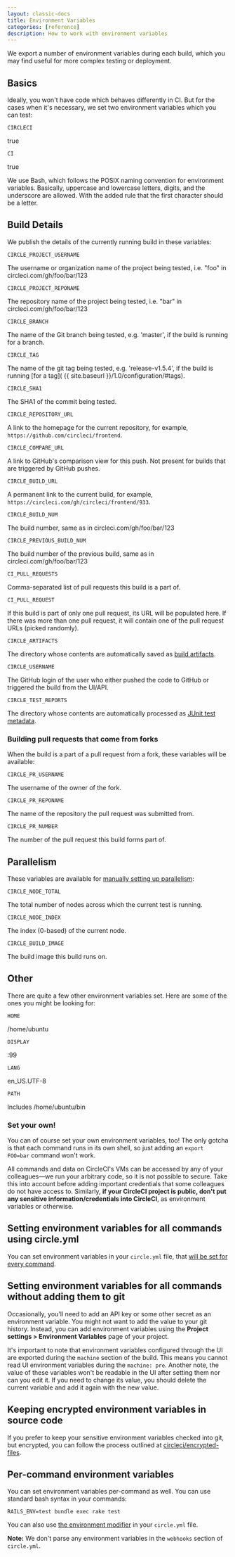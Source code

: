 ```yaml
---
layout: classic-docs
title: Environment Variables
categories: [reference]
description: How to work with environment variables
---
```


We export a number of environment variables during each build, which you may find
useful for more complex testing or deployment.

## Basics

Ideally, you won't have code which behaves differently in CI. But for the cases
when it's necessary, we set two environment variables which you can test:

`CIRCLECI`

true

`CI`

true

We use Bash, which follows the POSIX naming convention for environment variables. Basically, uppercase and lowercase letters, digits, and the underscore are allowed. With the added rule that the first character should be a letter.

## Build Details

We publish the details of the currently running build in these variables:

`CIRCLE_PROJECT_USERNAME`

The username or organization name of the project being tested, i.e. "foo" in circleci.com/gh/foo/bar/123

`CIRCLE_PROJECT_REPONAME`

The repository name of the project being tested, i.e. "bar" in circleci.com/gh/foo/bar/123

`CIRCLE_BRANCH`

The name of the Git branch being tested, e.g. 'master', if the build is running for a branch.

`CIRCLE_TAG`

The name of the git tag being tested, e.g. 'release-v1.5.4', if the build is running [for a tag]( {{ site.baseurl }}/1.0/configuration/#tags).

`CIRCLE_SHA1`

The SHA1 of the commit being tested.

`CIRCLE_REPOSITORY_URL`

A link to the homepage for the current repository, for example, `https://github.com/circleci/frontend`.

`CIRCLE_COMPARE_URL`

A link to GitHub's comparison view for this push. Not present for builds that are triggered by GitHub pushes.

`CIRCLE_BUILD_URL`

A permanent link to the current build, for example, `https://circleci.com/gh/circleci/frontend/933`.

`CIRCLE_BUILD_NUM`

The build number, same as in circleci.com/gh/foo/bar/123

`CIRCLE_PREVIOUS_BUILD_NUM`

The build number of the previous build, same as in circleci.com/gh/foo/bar/123

`CI_PULL_REQUESTS`

Comma-separated list of pull requests this build is a part of.

`CI_PULL_REQUEST`

If this build is part of only one pull request, its URL will be populated here. If there was more than one pull request, it will contain one of the pull request URLs (picked randomly).

`CIRCLE_ARTIFACTS`

The directory whose contents are automatically saved as [build artifacts](/docs/1.0/build-artifacts/).

`CIRCLE_USERNAME`

The GitHub login of the user who either pushed the code to GitHub or triggered the build from the UI/API.

`CIRCLE_TEST_REPORTS`

The directory whose contents are automatically processed as [JUnit test metadata](/docs/1.0/test-metadata/).

### Building pull requests that come from forks

When the build is a part of a pull request from a fork, these variables
will be available:

`CIRCLE_PR_USERNAME`

The username of the owner of the fork.

`CIRCLE_PR_REPONAME`

The name of the repository the pull request was submitted from.

`CIRCLE_PR_NUMBER`

The number of the pull request this build forms part of.

## Parallelism

These variables are available for [manually setting up parallelism](/docs/1.0/parallel-manual-setup/):

`CIRCLE_NODE_TOTAL`

The total number of nodes across which the current test is running.

`CIRCLE_NODE_INDEX`

The index (0-based) of the current node.

`CIRCLE_BUILD_IMAGE`

The build image this build runs on.

## Other

There are quite a few other environment variables set. Here are some of
the ones you might be looking for:

`HOME`

/home/ubuntu

`DISPLAY`

:99

`LANG`

en_US.UTF-8

`PATH`

Includes /home/ubuntu/bin

<h3 id="custom">Set your own!</h3>

You can of course set your own environment variables, too!
The only gotcha is that each command runs in its own shell, so just adding an
`export FOO=bar` command won't work.

All commands and data on CircleCI's VMs can be accessed by any of your colleagues&mdash;we run your arbitrary code, so it is not possible to secure.
Take this into account before adding important credentials that some colleagues do not have access to.
Similarly, **if your CircleCI project is public, don't put any sensitive information/credentials into CircleCI**, as environment variables or otherwise.

## Setting environment variables for all commands using circle.yml

You can set environment variables in your `circle.yml` file, that
[will be set for every command](/docs/1.0/configuration/#environment).

## Setting environment variables for all commands without adding them to git

Occasionally, you'll need to add an API key or some other secret as
an environment variable.  You might not want to add the value to your
git history.  Instead, you can add environment variables using the
**Project settings &gt; Environment Variables** page of your project.

It's important to note that environment variables configured through
the UI are exported during the `machine` section of the build.  This
means you cannot read UI environment variables during the `machine: pre`. Another note, the value of these variables won't be readable in the UI after setting them nor can you edit it. If you need to change its value, you should delete the current variable and add it again with the new value.

## Keeping encrypted environment variables in source code

If you prefer to keep your sensitive environment variables checked into
git, but encrypted, you can follow the process outlined at
[circleci/encrypted-files](https://github.com/circleci/encrypted-files).


## Per-command environment variables

You can set environment variables per-command as well.
You can use standard bash syntax in your commands:

```
RAILS_ENV=test bundle exec rake test
```

You can also use [the environment modifier](/docs/1.0/configuration/#modifiers) in your
`circle.yml` file.

**Note:** We don't parse any environment variables in the `webhooks` section of `circle.yml`.
